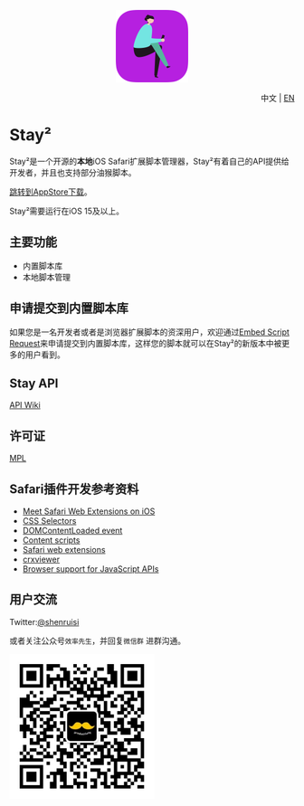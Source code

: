 <p align="center">
  <span><img src="./Material/icon.png" width="128"/></span>
</p>

<p align="right">中文 | <a href="README-EN.md">EN</a></p>

# Stay²
Stay²是一个开源的**本地**iOS Safari扩展脚本管理器，Stay²有着自己的API提供给开发者，并且也支持部分油猴脚本。

[跳转到AppStore下载](https://apps.apple.com/cn/app/stay-%E7%BD%91%E9%A1%B5%E7%BA%AF%E6%B5%8F%E8%A7%88/id1591620171)。

Stay²需要运行在iOS 15及以上。


## 主要功能
- 内置脚本库
- 本地脚本管理

## 申请提交到内置脚本库
如果您是一名开发者或者是浏览器扩展脚本的资深用户，欢迎通过[Embed Script Request](https://github.com/shenruisi/Stay/issues/new?assignees=shenruisi&labels=embed+script+request&template=Embed-Script-Request.yml&title=%5BEmbed+Script+Request%5D%3A+)来申请提交到内置脚本库，这样您的脚本就可以在Stay²的新版本中被更多的用户看到。

## Stay API
[API Wiki](https://github.com/shenruisi/Stay/wiki/Stay-API-Reference)

## 许可证
[MPL](./LICENSE)


## Safari插件开发参考资料
- [Meet Safari Web Extensions on iOS](https://developer.apple.com/videos/play/wwdc2021/10104)
- [CSS Selectors](https://developer.mozilla.org/en-US/docs/Web/CSS/CSS_Selectors)
- [DOMContentLoaded event](https://developer.mozilla.org/en-US/docs/Web/API/Window/DOMContentLoaded_event)
- [Content scripts](https://developer.chrome.com/docs/extensions/mv3/content_scripts/)
- [Safari web extensions](https://developer.apple.com/documentation/safariservices/safari_web_extensions)
- [crxviewer](https://robwu.nl/crxviewer/)
- [Browser support for JavaScript APIs](https://developer.mozilla.org/en-US/docs/Mozilla/Add-ons/WebExtensions/Browser_support_for_JavaScript_APIs)

## 用户交流
Twitter:[@shenruisi](https://twitter.com/shenruisi)

或者关注公众号`效率先生`，并回复`微信群` 进群沟通。

<img src="./Material/qrcode.jpg" width="256"/>
